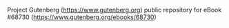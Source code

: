 Project Gutenberg (https://www.gutenberg.org) public repository for
eBook #68730 (https://www.gutenberg.org/ebooks/68730)
